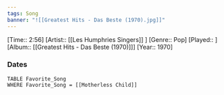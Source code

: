 ```yaml
---
tags: Song  
banner: "![[Greatest Hits - Das Beste (1970).jpg]]"
---
```

[Time:: 2:56]
[Artist:: [[Les Humphries Singers]] ]
[Genre:: Pop]
[Played:: ]
[Album:: [[Greatest Hits - Das Beste (1970)]]]
[Year:: 1970]
### Dates
````dataview
TABLE Favorite_Song
WHERE Favorite_Song = [[Motherless Child]]
````